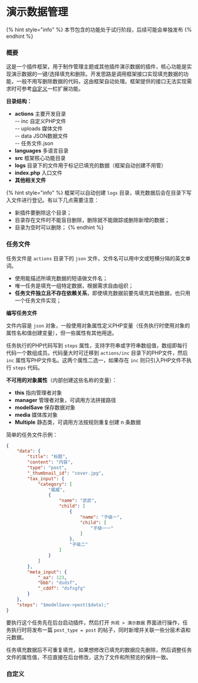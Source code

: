 # 演示数据管理

{% hint style="info" %}
本节包含的功能处于试行阶段，后续可能会单独发布
{% endhint %}

### 概要

这是一个插件框架，用于制作管理主题或其他插件演示数据的插件，核心功能是实现演示数据的一键/选择填充和删除。开发思路是调用框架接口实现填充数据的功能，一般不用写删除数据的代码，这由框架自动处理。框架提供的接口无法实现需求时可参考[自定义](yan-shi-shu-ju-guan-li.md#undefined)一栏扩展功能。

**目录结构：**

* **actions**  主要开发目录\
  \-- inc  自定义PHP文件\
  \-- uploads  媒体文件\
  \-- data  JSON数据文件\
  \-- 任务文件.json&#x20;
* **languages**  多语言目录
* **src**  框架核心功能目录
* **logs**  目录下的文件用于标记已填充的数据（框架自动创建不用管）
* **index.php**  入口文件
* **其他相关文件**

{% hint style="info" %}
框架可以自动创建 `logs` 目录，填充数据后会在目录下写入文件进行登记。有以下几点需要注意：

* 新插件要删除这个目录；
* 目录存在文件时不能盲目删除，删除就不能跟踪或删除新增的数据；
* 目录为空时可以删除；
{% endhint %}

### **任务文件**

任务文件是 `actions` 目录下的 `json` 文件，文件名可以用中文或短横分隔的英文单词。

* 使用能描述所填充数据的短语做文件名；
* 唯一任务是填充一组特定数据，根据需求自由组织；
* **任务文件独立且不存在依赖关系**，即使填充数据前要先填充其他数据，也只用一个任务文件实现；

**编写任务文件**

文件内容是 `json` 对象，一般使用对象属性定义PHP变量（任务执行时使用对象的属性名和值创建变量），但一些属性有其他用途。

任务执行的PHP代码写到 `steps` 属性，支持字符串或字符串数组值，数组即每行代码一个数组成员。代码量大时可迁移到 `actions/inc` 目录下的PHP文件，然后 `inc` 属性写PHP文件名。这两个属性二选一，如果存在 `inc` 则只引入PHP文件不执行 `steps` 代码。

**不可用的对象属性**（内部创建这些名称的变量）：

* **this**  指向管理者对象
* **manager**  管理者对象，可调用方法拼接路径
* **modelSave**  保存数据对象
* **media**  媒体库对象
* **Multiple**  静态类，可调用方法按规则重复创建 n 条数据

简单的任务文件示例：

```json
{
    "data": {
        "title": "标题",
        "content": "内容",
        "type": "post",
        "_thumbnail_id": "cover.jpg",
        "tax_input": {
            "category": [
                "威威",
                {
                    "name": "武武",
                    "child": [
                        {
                            "name": "子级一",
                            "child": [
                                "子级一一"
                            ]
                        },
                        "子级二"
                    ]
                }
            ]
        },
        "meta_input": {
            "_aa": 123,
            "bbb": "dsdsf",
            "_cddf": "dsfsgfg"
        }
    },
    "steps": "$modelSave->post($data);"
}
```

要执行这个任务先在后台启动插件，然后打开 `外观 > 演示数据` 界面进行操作，任务执行时将发布一篇 `post_type = post` 的帖子，同时新增并关联一些分层术语和元数据。

任务填充数据后不可重复填充，如果想修改已填充的数据应先删除，然后调整任务文件的属性值，不应直接在后台修改，这为了文件和所预览的保持一致。

### 自定义

###
